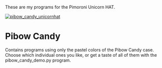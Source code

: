 These are my programs for the Pimoroni Unicorn HAT.

[![pibow_candy_unicornhat](https://user-images.githubusercontent.com/13591438/37558100-a4fd4280-29dc-11e8-8f32-6fbcbc048020.JPG)](https://www.dropbox.com/s/sioqpoty8qqnhrm/Pibow_Candy_UnicornHAT.AVI?dl=0)

# Pibow Candy
Contains programs using only the pastel colors of the Pibow Candy case. Choose which individual ones you like, or get a taste of all of them with the pibow_candy_demo.py program.
